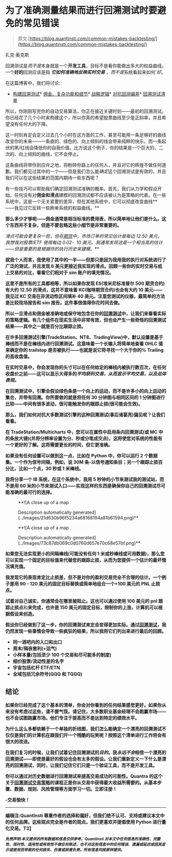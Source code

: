 # 为了准确测量结果而进行回溯测试时要避免的常见错误

> 原文:[https://blog.quantinsti.com/common-mistakes-backtesting/](https://blog.quantinsti.com/common-mistakes-backtesting/)

扎克·奥克斯

回溯测试是*而不是*本身就是一个**开发工具**，目标不是看你能做出多大的权益曲线。一个**好的**回测应该是指 ***它如何准确地反映实时交易*** ，*而不是*系统看起来如何'*好*。

在这篇博客中，我们将讨论:

*   [构建回溯测试](#building-backtests)*   [佣金、复杂功能和细节](#commissions-complications)*   [战略逻辑](#strategy-logic)*   [对抗回测偏差](#backtest-bias)*   [回溯测试清单](#checklist)

所以，你刚刚写完你的自动交易算法，你正在接近关键时刻——最初的回溯测试。你已经花了几个小时来构建这个，所以你真的希望股票曲线至少是正斜率，并且希望没有任何大的下降。

这一时刻肯定会定义过去几个小时在这方面的工作，甚至可能用一条足够好的曲线改变你的未来——一条直的、绿色的、向上倾斜的线会带来纯粹的快乐，而一条起伏的黑/红线会降低你的自我价值。比方说这个例子，你的结果是一个巨大的、二次的、向上倾斜的曲线，它不会停止。

这条曲线将带你到应许之地，将粉碎你路上的任何人，并且对它的辉煌不做任何道歉。我们都见过其中的一个——但是我们怎么能*确定*这个回溯测试是有效的，并且我们可以在这些结果的范围内期待一些东西呢？

有一些技巧可以帮助我们确定回溯测试准确的概率。首先，我们从力学和假设开始。任何没有对**佣金和滑点**建模的回溯测试都不应该被认为是策略的代表。在一些系统中，这是一个无关紧要的差异，但在其他系统中，它可以彻底改变曲线**——我见过它反转一些刷单系统的权益曲线。**

**那么多少才够呢——佣金通常是相当标准的费用表，所以简单地让他们是什么。这个东西并不复杂，但是不要忽略这些小细节是非常重要的。**

**滑点可能会更复杂一些，但在[期货](https://quantra.quantinsti.com/course/futures-trading)中，市场订单的常见估计是每边 12.50 美元，我想我对股票/ETF 使用每边 0.02-. 10 美元。我通常发现这是一个相当高的估计——但是重要的是根据你的执行历史来建模*。***

**就我个人而言，我使用了其中的一半——但那只是因为我用我的执行对系统进行了广泛的测试，并且发现 6 美元更接近我实现的滑点。回顾一些你的实时交易与纸上交易的对比，看看它们相对于 sim 账户的填充情况。**

**这里不是所有的工具都相等，所以如果你发现 ES(埃米尼标准普尔 500 期货合约)有大约 12.50 的滑点，这并不意味着 KC(咖啡期货合约)也会有大约 10 美元——我见过 KC 交易在非流动性区间填补 40 美元。注意您测试的仪器，最简单的方法是比较现场报告和 sim 报告。这件事很值得你花时间去做。**

**所以一旦滑点和佣金被准确地或保守地包含在你的[回溯测试](https://quantra.quantinsti.com/course/backtesting-trading-strategies)中，让我们来看看实际的策略逻辑。有几个组件在现实生活中非常有效，但也会产生一些奇怪的回溯测试结果——其中之一就是百分比跟踪止损。**

**在许多回溯测试引擎(TradeStation、NT8、TradingView)中，默认设置是基于棒线而不是在棒线内进行回溯测试。这意味着一个长输入将简单地查看 OHLC 值来确定你的 trailstop 是否被执行——也就是说它将寻找一个大于你的% Trailing 的高收盘值。**

**在实时交易中，你会发现你的头寸可以在任何给定的棒线内被执行数百次，在任何收盘价之前——这可以显示大得多的*平均获利交易，从而显示平均交易，以及总体表现。***

**在回溯测试中，引擎会假设绿色条是一个向上的运动，而不是许多小的向上运动的集合，并带有回溯。你所要做的就是将任何 30 分钟图与相同区间的 1 分钟图进行比较——中间有很多波动，很可能触发你的跟踪止损(很可能会生效)。**

**那么，我们如何对抗大多数测试引擎的这种回溯测试(事后诸葛亮)偏见呢？让我们看看。**

**在 TradeStation/Multicharts 中，您可以在属性中启用条内回溯测试(或 MC 中的条放大镜)(并将分辨率设置为分、秒或分笔成交点)，这将使您对系统的性能有一个更好的了解。这将需要更长的时间，但它更准确。**

**如果没有任何设置可以做到这一点，比如在 Python 中，你可以运行 2 个数据集。一个作为信号间隔，例如，说 30M 条-以信号通知条目；另一个跟踪止损百分比，比如一个点，30 秒或 1 米棒线。**

**我将分享一个 IB 系统，在这个系统中，我用 5 秒钟的小节来测试我的测试站，而不是用 60 米的小节来测试入口——实现这样的东西是确保你自己的回溯测试尽可能准确的最可行的选择。**

<figure class="kg-card kg-image-card kg-width-full">**![A close up of a map

Description automatically generated](../Images/21d630b96f5234a68168194a81b61594.png)**</figure>

<figure class="kg-card kg-image-card kg-width-full">**![A close up of a map

Description automatically generated](../Images/73c87db069c0d0760d657e70c68e57bf.png)**</figure>

**如果您无法实现更小的间隔棒线(可能没有任何 1 米或秒棒线或可用数据)，那么您可以实现一个固定的目标值来代替您的跟踪止损，从而为您提供一个估计的最坏情况填充值。**

**我发现它的表现肯定比止损差，但不是对你的盈利交易完全不合理的估计。一个例子是用 90 - 120 美元的固定目标替换或简单地组合一个+100 美元的 PNL 止损点。**

**试着对自己诚实，你通常会在哪里被阻止。这也可以通过使用 100 美元的 pnl 跟踪止损点**和**来完成，也许是 150 美元的固定目标，限制你的上涨，计算机可以根据假设来创造。**

**假设你已经做到了这一步，你的回溯测试肯定会变得更加实际。通过[回溯测试](/backtesting/)，我仍然发现一些事情会导致一些疯狂的结果，所以我将它们列出来进行最后的回顾。**

*   **同一酒吧内的入口和出口**
*   **周末/隔夜套利(+运气)**
*   **小样本量(包括至少 100 个交易和尽可能多的制度)**
*   **细价股票/流动性差的名字**
*   **宇宙包括杠杆 ETF/ETN**
*   **全域包括冗余符号(QQQ 和 TQQQ)**

## ****结论****

**如果你已经完成了这个基本的清单，你会对你看到的任何结果感觉更好。如果你从来没有考虑过这些，请不要气馁。请记住，大多数职业基金经理不会跑赢市场——也不会试图跑赢市场。他们专注于提高而不是达到特定的绩效水平。**

**为什么这么多都依赖于一个单独的折线图，我们怎么能确定一个漂亮的回溯测试不仅仅是我们的计算机在跟我们开一个残酷的玩笑呢？按照这个清单进行工作将会有很大的改进。**

**在我们复习的时候，让我们试着记住回溯测试的*目的*。我*永远不会*相信一个漂亮的回溯测试——即使是最好的假设也会有太多的假设。让我们重新定义一下什么是漂亮的回溯测试，同时，让我们记住它们只是一个验证工具，而不是开发工具。**

**你可以通过对历史数据进行回溯测试来提高交易成功的可能性。Quantra 的这个关于[回溯测试交易策略](https://quantra.quantinsti.com/course/backtesting-trading-strategies)的课程正是你从交易中获得最大收益所需要的。从基本步骤、数据、规则、风险管理等方面学习一切。立即注册！**

**-交易愉快！**

* * *

**编辑注:QuantInsti 尊重作者的选择和偏好，但我们绝不认可、支持或建议本文中的任何品牌。这些观点完全是作者的观点。我们更喜欢并提倡使用 Python 进行量化交易。T3】**

 ***<small>免责声明:本文提供的所有数据和信息仅供参考。QuantInsti 对本文中任何信息的准确性、完整性、现时性、适用性或有效性不做任何陈述，也不对这些信息中的任何错误、遗漏或延迟或因其显示或使用而导致的任何损失、伤害或损害负责。所有信息均按原样提供。</small>***